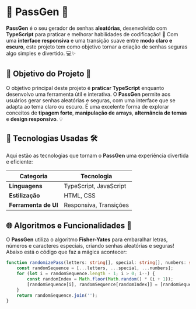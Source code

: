 # 🌟 **PassGen** 🌟

**PassGen** é o seu gerador de senhas **aleatórias**, desenvolvido com **TypeScript** para praticar e melhorar habilidades de codificação! 🚀 Com uma **interface responsiva** e uma transição suave entre **modo claro e escuro**, este projeto tem como objetivo tornar a criação de senhas seguras algo simples e divertido. 💻✨

## 🎯 **Objetivo do Projeto** 🎯

O objetivo principal deste projeto é **praticar TypeScript** enquanto desenvolvo uma ferramenta útil e interativa. O **PassGen** permite aos usuários gerar senhas aleatórias e seguras, com uma interface que se adapta ao tema claro ou escuro. É uma excelente forma de explorar conceitos de **tipagem forte**, **manipulação de arrays**, **alternância de temas** e **design responsivo**. 💡

## 🚀 **Tecnologias Usadas** 🛠️

Aqui estão as tecnologias que tornam o **PassGen** uma experiência divertida e eficiente:

| **Categoria**          | **Tecnologia**          |
|------------------------|-------------------------|
| **Linguagens**         | TypeScript, JavaScript  |
| **Estilização**        | HTML, CSS               |
| **Ferramenta de UI**   | Responsiva, Transições  |

## 🌐 **Algoritmos e Funcionalidades** 🔧

O **PassGen** utiliza o algoritmo **Fisher-Yates** para embaralhar letras, números e caracteres especiais, criando senhas aleatórias e seguras! Abaixo está o código que faz a mágica acontecer:

```typescript
function randomizePass(letters: string[], special: string[], numbers: string[]): string {
    const randomSequence = [...letters, ...special, ...numbers];
    for (let i = randomSequence.length - 1; i > 0; i--) {
        const randomIndex = Math.floor(Math.random() * (i + 1));
        [randomSequence[i], randomSequence[randomIndex]] = [randomSequence[randomIndex], randomSequence[i]];
    }
    return randomSequence.join('');
}

